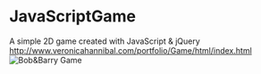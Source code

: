 # JavaScriptGame
A simple 2D game created with JavaScript &amp; jQuery
http://www.veronicahannibal.com/portfolio/Game/html/index.html
![Bob&Barry Game](http://www.veronicahannibal.com/img/portfolio/fullsize/game.jpg)
